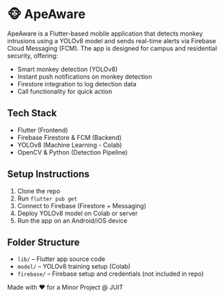 # 🐵 ApeAware

ApeAware is a Flutter-based mobile application that detects monkey intrusions using a YOLOv8 model and sends real-time alerts via Firebase Cloud Messaging (FCM). The app is designed for campus and residential security, offering:

-  Smart monkey detection (YOLOv8)
-  Instant push notifications on monkey detection
-  Firestore integration to log detection data
-  Call functionality for quick action

##  Tech Stack

- Flutter (Frontend)
- Firebase Firestore & FCM (Backend)
- YOLOv8 (Machine Learning - Colab)
- OpenCV & Python (Detection Pipeline)

##  Setup Instructions

1. Clone the repo
2. Run `flutter pub get`
3. Connect to Firebase (Firestore + Messaging)
4. Deploy YOLOv8 model on Colab or server
5. Run the app on an Android/iOS device

##  Folder Structure

- `lib/` – Flutter app source code
- `model/` – YOLOv8 training setup (Colab)
- `firebase/` – Firebase setup and credentials (not included in repo)



Made with ❤️ for a Minor Project @ JUIT
